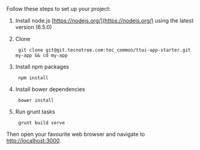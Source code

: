 Follow these steps to set up your project:

1. Install node.js [https://nodejs.org/](https://nodejs.org/) using the latest version (6.5.0)

2. Clone

		git clone git@git.tecnotree.com:tec_common/ttui-app-starter.git my-app && cd my-app
3. Install npm packages

		npm install
4. Install bower dependencies

		bower install
5. Run grunt tasks

		grunt build serve

Then open your favourite web browser and navigate to [http://localhost:3000](http://localhost:3000).
